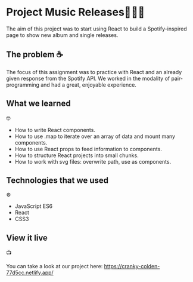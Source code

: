 <h1>Project Music Releases🎵🎹🎤</h1>

The aim of this project was to start using React to build a Spotify-inspired page to show new album and single releases. 

## The problem ☕

The focus of this assignment was to practice with React and an already given response from the Spotify API. We worked in the modality of pair-programming and had a great, enjoyable experience.

<h2>What we learned</h2>🤓

<ul>
<li>How to write React components.</li>
<li>How to use .map to iterate over an array of data and mount many components.</li>
<li>How to use React props to feed information to components.</li>
<li>How to structure React projects into small chunks.</li>
<li>How to work with svg files: overwrite path, use as components.</li>
</ul>

<h2>Technologies that we used</h2> ⚙️

<ul>
<li>JavaScript ES6</li>
<li>React</li>
<li>CSS3</li>
</ul>

<h2>View it live</h2> 📺

You can take a look at our project here: https://cranky-colden-77d5cc.netlify.app/
